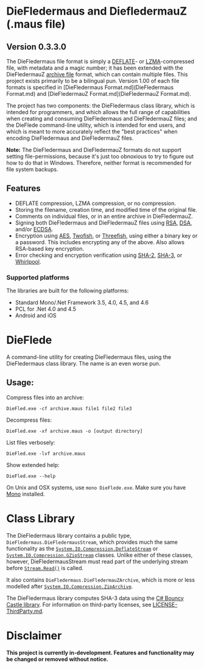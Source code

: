 ﻿DieFledermaus and DiefledermauZ (.maus file)
============================================
Version 0.3.3.0
----------------
The DieFledermaus file format is simply a [DEFLATE](https://en.wikipedia.org/wiki/DEFLATE)- or [LZMA](https://en.wikipedia.org/wiki/Lempel%E2%80%93Ziv%E2%80%93Markov_chain_algorithm)-compressed file, with metadata and a magic number; it has been extended with the DieFledermauZ [archive file](https://en.wikipedia.org/wiki/Archive_file) format, which can contain multiple files. This project exists primarily to be a bilingual pun. Version 1.00 of each file formats is specified in [DieFledermaus Format.md](DieFledermaus Format.md) and [DieFledermauZ Format.md](DieFledermauZ Format.md).

The project has two components: the DieFledermaus class library, which is intended for programmers, and which allows the full range of capabilities when creating and consuming DieFledermaus and DieFledermauZ files; and the DieFlede command-line utility, which is intended for end users, and which is meant to more accurately reflect the "best practices" when encoding DieFledermaus and DieFledermauZ files.

**Note:** The DieFledermaus and DieFledermauZ formats do not support setting file-permissions, because it's just too obnoxious to try to figure out how to do that in Windows. Therefore, neither format is recommended for file system backups.

Features
--------
* DEFLATE compression, LZMA compression, or no compression.
* Storing the filename, creation time, and modified time of the original file.
* Comments on individual files, or in an entire archive in DieFledermauZ.
* Signing both DieFledermaus and DieFledermauZ files using [RSA](https://en.wikipedia.org/wiki/RSA_%28cryptosystem%29), [DSA](https://en.wikipedia.org/wiki/Digital_Signature_Algorithm), and/or [ECDSA](https://en.wikipedia.org/wiki/Elliptic_Curve_Digital_Signature_Algorithm).
* Encryption using [AES](https://en.wikipedia.org/wiki/Advanced_Encryption_Standard), [Twofish](https://en.wikipedia.org/wiki/Twofish), or [Threefish](https://en.wikipedia.org/wiki/Threefish), using either a binary key or a password. This includes encrypting any of the above. Also allows RSA-based key encryption.
* Error checking and encryption verification using [SHA-2](https://en.wikipedia.org/wiki/SHA-2), [SHA-3](https://en.wikipedia.org/wiki/SHA-3), or [Whirlpool](https://en.wikipedia.org/wiki/Whirlpool_%28cryptography%29).

### Supported platforms
The libraries are built for the following platforms:

* Standard Mono/.Net Framework 3.5, 4.0, 4.5, and 4.6
* PCL for .Net 4.0 and 4.5
* Android and iOS

DieFlede
========
A command-line utility for creating DieFledermaus files, using the DieFledermaus class library. The name is an even worse pun.

Usage:
------
Compress files into an archive:
```
DieFled.exe -cf archive.maus file1 file2 file3
```

Decompress files:
```
DieFled.exe -xf archive.maus -o [output directory]
```

List files verbosely:
```
DieFled.exe -lvf archive.maus
```

Show extended help:
```
DieFled.exe --help
```

On Unix and OSX systems, use `mono DieFlede.exe`. Make sure you have [Mono](http://www.mono-project.com/) installed.

Class Library
=============
The DieFledermaus library contains a public type, `DieFledermaus.DieFledermausStream`, which provides much the same functionality as the [`System.IO.Compression.DeflateStream`](https://msdn.microsoft.com/en-us/library/system.io.compression.deflatestream.aspx) or [`System.IO.Compression.GZipStream`](https://msdn.microsoft.com/en-us/library/system.io.compression.gzipstream.aspx) classes. Unlike either of these classes, however, DieFledermausStream must read part of the underlying stream before [`Stream.Read()`](https://msdn.microsoft.com/en-us/library/system.io.stream.read%28v=vs.110%29.aspx) is called.

It also contains `DieFledermaus.DieFledermauZArchive`, which is more or less modelled after [`System.IO.Compression.ZipArchive`](https://msdn.microsoft.com/en-us/library/system.io.compression.ziparchive.aspx).

The DieFledermaus library computes SHA-3 data using the [C# Bouncy Castle library](http://www.bouncycastle.org/). For information on third-party licenses, see [LICENSE-ThirdParty.md](LICENSE-ThirdParty.md).

Disclaimer
==========
**This project is currently in-development. Features and functionality may be changed or removed without notice.**
